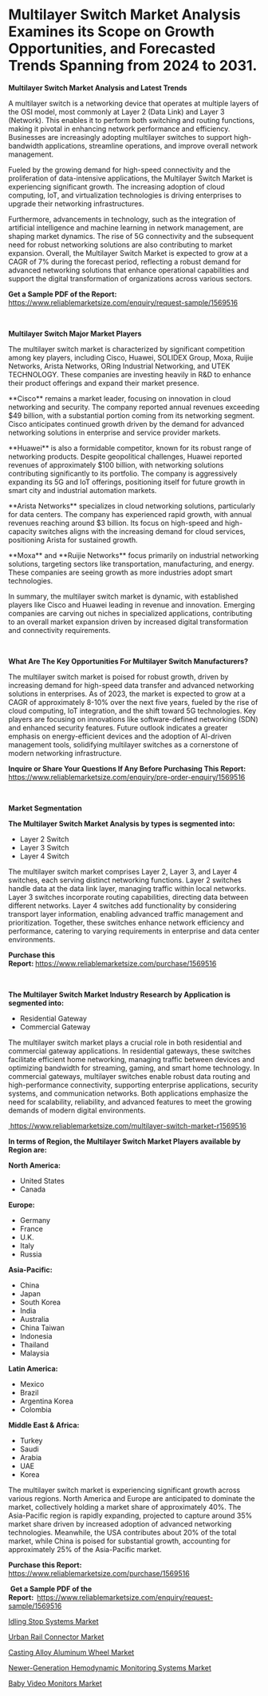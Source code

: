 <p><h1>Multilayer Switch Market Analysis Examines its Scope on Growth Opportunities, and Forecasted Trends Spanning from 2024 to 2031.</h1></p><p><strong>Multilayer Switch Market Analysis and Latest Trends</strong></p>
<p><p>A multilayer switch is a networking device that operates at multiple layers of the OSI model, most commonly at Layer 2 (Data Link) and Layer 3 (Network). This enables it to perform both switching and routing functions, making it pivotal in enhancing network performance and efficiency. Businesses are increasingly adopting multilayer switches to support high-bandwidth applications, streamline operations, and improve overall network management. </p><p>Fueled by the growing demand for high-speed connectivity and the proliferation of data-intensive applications, the Multilayer Switch Market is experiencing significant growth. The increasing adoption of cloud computing, IoT, and virtualization technologies is driving enterprises to upgrade their networking infrastructures. </p><p>Furthermore, advancements in technology, such as the integration of artificial intelligence and machine learning in network management, are shaping market dynamics. The rise of 5G connectivity and the subsequent need for robust networking solutions are also contributing to market expansion. Overall, the Multilayer Switch Market is expected to grow at a CAGR of 7% during the forecast period, reflecting a robust demand for advanced networking solutions that enhance operational capabilities and support the digital transformation of organizations across various sectors.</p></p>
<p><strong>Get a Sample PDF of the Report:&nbsp;</strong> <a href="https://www.reliablemarketsize.com/enquiry/request-sample/1569516?utm_campaign=1186&utm_medium=2&utm_source=Github&utm_content=ia&utm_term=14102024&utm_id=multilayer-switch">https://www.reliablemarketsize.com/enquiry/request-sample/1569516</a></p>
<p>&nbsp;</p>
<p><strong>Multilayer Switch Major Market Players</strong></p>
<p><p>The multilayer switch market is characterized by significant competition among key players, including Cisco, Huawei, SOLIDEX Group, Moxa, Ruijie Networks, Arista Networks, ORing Industrial Networking, and UTEK TECHNOLOGY. These companies are investing heavily in R&D to enhance their product offerings and expand their market presence. </p><p>**Cisco** remains a market leader, focusing on innovation in cloud networking and security. The company reported annual revenues exceeding $49 billion, with a substantial portion coming from its networking segment. Cisco anticipates continued growth driven by the demand for advanced networking solutions in enterprise and service provider markets.</p><p>**Huawei** is also a formidable competitor, known for its robust range of networking products. Despite geopolitical challenges, Huawei reported revenues of approximately $100 billion, with networking solutions contributing significantly to its portfolio. The company is aggressively expanding its 5G and IoT offerings, positioning itself for future growth in smart city and industrial automation markets.</p><p>**Arista Networks** specializes in cloud networking solutions, particularly for data centers. The company has experienced rapid growth, with annual revenues reaching around $3 billion. Its focus on high-speed and high-capacity switches aligns with the increasing demand for cloud services, positioning Arista for sustained growth.</p><p>**Moxa** and **Ruijie Networks** focus primarily on industrial networking solutions, targeting sectors like transportation, manufacturing, and energy. These companies are seeing growth as more industries adopt smart technologies.</p><p>In summary, the multilayer switch market is dynamic, with established players like Cisco and Huawei leading in revenue and innovation. Emerging companies are carving out niches in specialized applications, contributing to an overall market expansion driven by increased digital transformation and connectivity requirements.</p></p>
<p>&nbsp;</p>
<p><strong>What Are The Key Opportunities For Multilayer Switch Manufacturers?</strong></p>
<p><p>The multilayer switch market is poised for robust growth, driven by increasing demand for high-speed data transfer and advanced networking solutions in enterprises. As of 2023, the market is expected to grow at a CAGR of approximately 8-10% over the next five years, fueled by the rise of cloud computing, IoT integration, and the shift toward 5G technologies. Key players are focusing on innovations like software-defined networking (SDN) and enhanced security features. Future outlook indicates a greater emphasis on energy-efficient devices and the adoption of AI-driven management tools, solidifying multilayer switches as a cornerstone of modern networking infrastructure.</p></p>
<p><strong>Inquire or Share Your Questions If Any Before Purchasing This Report:</strong> <a href="https://www.reliablemarketsize.com/enquiry/pre-order-enquiry/1569516?utm_campaign=1186&utm_medium=2&utm_source=Github&utm_content=ia&utm_term=14102024&utm_id=multilayer-switch">https://www.reliablemarketsize.com/enquiry/pre-order-enquiry/1569516</a></p>
<p>&nbsp;</p>
<p><strong>Market Segmentation</strong></p>
<p><strong>The Multilayer Switch Market Analysis by types is segmented into:</strong></p>
<p><ul><li>Layer 2 Switch</li><li>Layer 3 Switch</li><li>Layer 4 Switch</li></ul></p>
<p><p>The multilayer switch market comprises Layer 2, Layer 3, and Layer 4 switches, each serving distinct networking functions. Layer 2 switches handle data at the data link layer, managing traffic within local networks. Layer 3 switches incorporate routing capabilities, directing data between different networks. Layer 4 switches add functionality by considering transport layer information, enabling advanced traffic management and prioritization. Together, these switches enhance network efficiency and performance, catering to varying requirements in enterprise and data center environments.</p></p>
<p><strong>Purchase this Report:&nbsp;</strong><a href="https://www.reliablemarketsize.com/purchase/1569516?utm_campaign=1186&utm_medium=2&utm_source=Github&utm_content=ia&utm_term=14102024&utm_id=multilayer-switch">https://www.reliablemarketsize.com/purchase/1569516</a></p>
<p>&nbsp;</p>
<p><strong>The Multilayer Switch Market Industry Research by Application is segmented into:</strong></p>
<p><ul><li>Residential Gateway</li><li>Commercial Gateway</li></ul></p>
<p><p>The multilayer switch market plays a crucial role in both residential and commercial gateway applications. In residential gateways, these switches facilitate efficient home networking, managing traffic between devices and optimizing bandwidth for streaming, gaming, and smart home technology. In commercial gateways, multilayer switches enable robust data routing and high-performance connectivity, supporting enterprise applications, security systems, and communication networks. Both applications emphasize the need for scalability, reliability, and advanced features to meet the growing demands of modern digital environments.</p></p>
<p><a href="https://www.reliablemarketsize.com/multilayer-switch-market-r1569516?utm_campaign=1186&utm_medium=2&utm_source=Github&utm_content=ia&utm_term=14102024&utm_id=multilayer-switch">&nbsp;https://www.reliablemarketsize.com/multilayer-switch-market-r1569516</a></p>
<p><strong>In terms of Region, the Multilayer Switch Market Players available by Region are:</strong></p>
<p>
    <p> <strong> North America: </strong>
        <ul>
            <li>United States</li>
            <li>Canada</li>
        </ul>
        </p> 
    <p> <strong> Europe: </strong>
        <ul>
            <li>Germany</li>
            <li>France</li>
            <li>U.K.</li>
            <li>Italy</li>
            <li>Russia</li>
        </ul>
        </p> 
    <p> <strong> Asia-Pacific: </strong>
        <ul>
            <li>China</li>
            <li>Japan</li>
            <li>South Korea</li>
            <li>India</li>
            <li>Australia</li>
            <li>China Taiwan</li>
            <li>Indonesia</li>
            <li>Thailand</li>
            <li>Malaysia</li>
        </ul>
        </p> 
    <p> <strong> Latin America: </strong>
        <ul>
            <li>Mexico</li>
            <li>Brazil</li>
            <li>Argentina Korea</li>
            <li>Colombia</li>
        </ul>
        </p> 
    <p> <strong> Middle East & Africa: </strong>
        <ul>
            <li>Turkey</li>
            <li>Saudi</li>
            <li>Arabia</li>
            <li>UAE</li>
            <li>Korea</li>
        </ul>
    </p>
    </p>
<p><p>The multilayer switch market is experiencing significant growth across various regions. North America and Europe are anticipated to dominate the market, collectively holding a market share of approximately 40%. The Asia-Pacific region is rapidly expanding, projected to capture around 35% market share driven by increased adoption of advanced networking technologies. Meanwhile, the USA contributes about 20% of the total market, while China is poised for substantial growth, accounting for approximately 25% of the Asia-Pacific market.</p></p>
<p><strong>Purchase this Report: </strong><a href="https://www.reliablemarketsize.com/purchase/1569516?utm_campaign=1186&utm_medium=2&utm_source=Github&utm_content=ia&utm_term=14102024&utm_id=multilayer-switch">https://www.reliablemarketsize.com/purchase/1569516</a></p>
<p>&nbsp;<strong>Get a Sample PDF of the Report:&nbsp;&nbsp;</strong><a href="https://www.reliablemarketsize.com/enquiry/request-sample/1569516?utm_campaign=1186&utm_medium=2&utm_source=Github&utm_content=ia&utm_term=14102024&utm_id=multilayer-switch">https://www.reliablemarketsize.com/enquiry/request-sample/1569516</a></p>
<p><strong></strong></p>
<p><p><a href="https://www.linkedin.com/pulse/market-leaders-laggards-global-idling-stop-systems-trends-ngzcc?utm_campaign=1186&utm_medium=2&utm_source=Github&utm_content=ia&utm_term=14102024&utm_id=multilayer-switch">Idling Stop Systems Market</a></p><p><a href="https://www.linkedin.com/pulse/trends-global-urban-rail-connector-market-forecast-analysis-cvnxc?trk=public_post_embed_feed-article-content&utm_campaign=1186&utm_medium=2&utm_source=Github&utm_content=ia&utm_term=14102024&utm_id=multilayer-switch">Urban Rail Connector Market</a></p><p><a href="https://github.com/rieuydbalon3b/Market-Research-Report-List-1/blob/main/casting-alloy-aluminum-wheel-market.md?utm_campaign=1186&utm_medium=2&utm_source=Github&utm_content=ia&utm_term=14102024&utm_id=multilayer-switch">Casting Alloy Aluminum Wheel Market</a></p><p><a href="https://github.com/cairotmbrowne3cq/Market-Research-Report-List-1/blob/main/newer-generation-hemodynamic-monitoring-systems-market.md?utm_campaign=1186&utm_medium=2&utm_source=Github&utm_content=ia&utm_term=14102024&utm_id=multilayer-switch">Newer-Generation Hemodynamic Monitoring Systems Market</a></p><p><a href="https://www.linkedin.com/pulse/baby-video-monitors-market-global-regional-analysis-focus-wrvvc?trk=public_post_embed_feed-article-content&utm_campaign=1186&utm_medium=2&utm_source=Github&utm_content=ia&utm_term=14102024&utm_id=multilayer-switch">Baby Video Monitors Market</a></p></p>